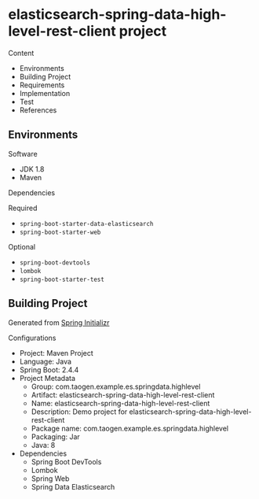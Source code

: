 # elasticsearch-spring-data-high-level-rest-client project

Content

- Environments
- Building Project
- Requirements
- Implementation
- Test
- References

## Environments

Software

- JDK 1.8
- Maven

Dependencies

Required

- `spring-boot-starter-data-elasticsearch`
- `spring-boot-starter-web`

Optional

- `spring-boot-devtools`
- `lombok`
- `spring-boot-starter-test`

## Building Project

Generated from [Spring Initializr](https://start.spring.io/)

Configurations

- Project: Maven Project
- Language: Java
- Spring Boot: 2.4.4
- Project Metadata
  - Group: com.taogen.example.es.springdata.highlevel
  - Artifact: elasticsearch-spring-data-high-level-rest-client
  - Name: elasticsearch-spring-data-high-level-rest-client
  - Description: Demo project for elasticsearch-spring-data-high-level-rest-client
  - Package name: com.taogen.example.es.springdata.highlevel
  - Packaging: Jar
  - Java: 8
- Dependencies
  - Spring Boot DevTools
  - Lombok
  - Spring Web
  - Spring Data Elasticsearch